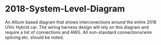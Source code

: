 # 2018-System-Level-Diagram
An Altium based diagram that shows interconections around the entire 2018 UVic Hybrid car. The wiring harness design will rely on this diagram and require a list of connections and AWG. All non-standard connections/wire splicing etc. should be noted.

